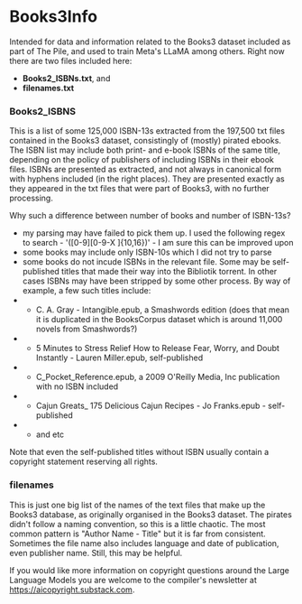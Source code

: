 # Books3Info
Intended for data and information related to the Books3 dataset included as part of The Pile, and used to train Meta's LLaMA among others. Right now there are two files included here: 

-  **Books2_ISBNs.txt**, and
-  **filenames.txt**

### Books2_ISBNS
This is a list of some 125,000 ISBN-13s extracted from the 197,500 txt files contained in the Books3 dataset, consistingly of (mostly) pirated ebooks. The ISBN list may include both print- and e-book ISBNs of the same title, depending on the policy of publishers of including ISBNs in their ebook files. ISBNs are presented as extracted, and not always in canonical form with hyphens included (in the right places). They are presented exactly as they appeared in the txt files that were part of Books3, with no further processing.

Why such a difference between number of books and number of ISBN-13s? 
- my parsing may have failed to pick them up. I used the following regex to search - '([0-9][0-9-X ]{10,16})' - I am sure this can be improved upon
- some books may include only ISBN-10s which I did not try to parse
- some books do not incude ISBNs in the relevant file. Some may be self-published titles that made their way into the Bibliotik torrent. In other cases ISBNs may have been stripped by some other process. By way of example, a few such titles include:
- - C. A. Gray - Intangible.epub, a Smashwords edition (does that mean it is duplicated in the BooksCorpus dataset which is around 11,000 novels from Smashwords?)
- - 5 Minutes to Stress Relief How to Release Fear, Worry, and Doubt Instantly - Lauren Miller.epub, self-published
- - C_Pocket_Reference.epub, a 2009 O'Reilly Media, Inc publication with no ISBN included
- - Cajun Greats_ 175 Delicious Cajun Recipes - Jo Franks.epub - self-published
- - and etc

Note that even the self-published titles without ISBN usually contain a copyright statement reserving all rights. 

### filenames

This is just one big list of the names of the text files that make up the Books3 database, as originally organised in the Books3 dataset. The pirates didn't follow a naming convention, so this is a little chaotic. The most common pattern is "Author Name - Title" but it is far from consistent. Sometimes the file name also includes language and date of publication, even publisher name. Still, this may be helpful.

If you would like more information on copyright questions around the Large Language Models you are welcome to the compiler's newsletter at https://aicopyright.substack.com.
